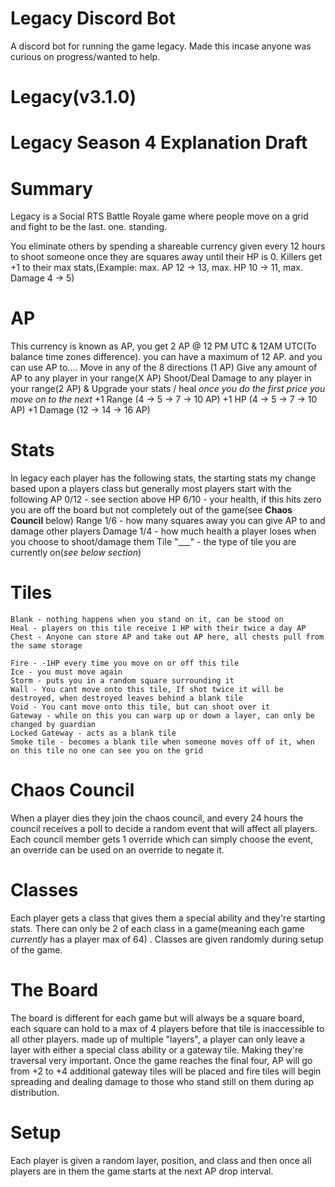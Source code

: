 # Legacy Discord Bot
 A discord bot for running the game legacy. Made this incase anyone was curious on progress/wanted to help. 

# Legacy(v3.1.0)
# Legacy Season 4 Explanation Draft
# Summary
Legacy is a Social RTS  Battle Royale game where people move on a grid and fight to be the last. one. standing.

You eliminate others by spending a shareable currency given every 12 hours to shoot someone once they are <range> squares away until their HP is 0. Killers get +1 to their max stats,(Example: max. AP 12 -> 13, max. HP 10 -> 11, max. Damage 4 -> 5)

# AP
This currency is known as AP, you get 2 AP @ 12 PM UTC & 12AM UTC(To balance time zones difference).  you can have a maximum of 12 AP. 
and you can use AP to....
Move in any of the 8 directions (1 AP)
Give any amount of AP to any player in your range(X AP)
Shoot/Deal Damage to any player in your range(2 AP)
& Upgrade your stats / heal
*once you do the first price you move on to the next*
+1 Range (4 -> 5 -> 7 -> 10 AP)
+1 HP (4 -> 5 -> 7 -> 10 AP)
+1 Damage (12 -> 14 -> 16 AP)
# Stats
In legacy each player has the following stats, the starting stats my change based upon a players class but generally most players start with the following 
AP 0/12 - see section above
HP 6/10 - your health, if this hits zero you are off the board but not completely out of the game(see **Chaos Council** below)
Range 1/6 - how many squares away you can give AP to and damage other players
Damage 1/4 - how much health a player loses when you choose to shoot/damage them
Tile "___" - the type of tile you are currently on(*see below section*)
# Tiles
```
Blank - nothing happens when you stand on it, can be stood on
Heal - players on this tile receive 1 HP with their twice a day AP
Chest - Anyone can store AP and take out AP here, all chests pull from the same storage

Fire - -1HP every time you move on or off this tile
Ice - you must move again
Storm - puts you in a random square surrounding it
Wall - You cant move onto this tile, If shot twice it will be destroyed, when destroyed leaves behind a blank tile
Void - You cant move onto this tile, but can shoot over it
Gateway - while on this you can warp up or down a layer, can only be changed by guardian
Locked Gateway - acts as a blank tile
Smoke tile - becomes a blank tile when someone moves off of it, when on this tile no one can see you on the grid
```
# Chaos Council
When a player dies they join the chaos council, and every 24 hours the council receives a poll to decide a random event that will affect all players. Each council member gets 1 override which can simply choose the event, an override can be used on an override to negate it.

# Classes
Each player gets a class that gives them a special ability and they're starting stats. There can only be 2 of each class in a game(meaning each game *currently* has a player max of 64) . Classes are given randomly during setup of the game.

# The Board
The board is different for each game but will always be a square board, each square can hold to a max of 4 players before that tile is inaccessible to all other players. made up of multiple "layers", a player can only leave a layer with either a special class ability or a gateway tile. Making they're traversal very important. Once the game reaches the final four, AP will go from +2 to +4 additional gateway tiles will be placed and fire tiles will begin spreading and dealing damage to those who stand still on them during ap distribution. 

# Setup 
Each player is given a random layer, position, and class and then once all players are in them the game starts at the next AP drop interval.

